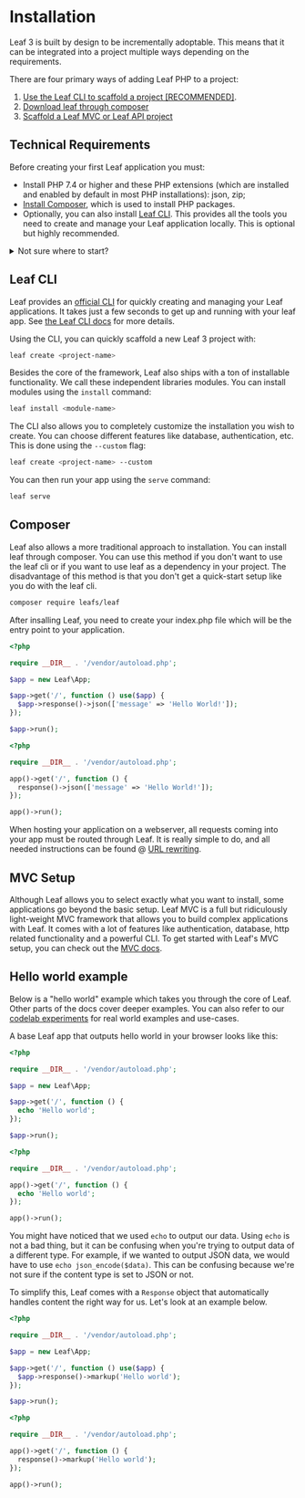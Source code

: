 # Installation

<!-- markdownlint-disable no-inline-html -->

<script setup>
import VideoDocs from '/@theme/components/VideoDocs.vue'
</script>

Leaf 3 is built by design to be incrementally adoptable. This means that it can be integrated into a project multiple ways depending on the requirements.

There are four primary ways of adding Leaf PHP to a project:

1. [Use the Leaf CLI to scaffold a project [RECOMMENDED]](#leaf-cli).
2. [Download leaf through composer](#composer)
3. [Scaffold a Leaf MVC or Leaf API project](#mvc-setup)

## Technical Requirements

Before creating your first Leaf application you must:

- Install PHP 7.4 or higher and these PHP extensions (which are installed and enabled by default in most PHP installations): json, zip;
- [Install Composer](https://getcomposer.org/download/), which is used to install PHP packages.
- Optionally, you can also install [Leaf CLI](/docs/cli/). This provides all the tools you need to create and manage your Leaf application locally. This is optional but highly recommended.

<details>
<summary>Not sure where to start?</summary>

- Laravel released an amazing tool called [Laravel Herd](https://herd.laravel.com/) that provides a quick and easy way to set up a local PHP development environment for Mac. It's a great way to get started with PHP and Leaf.

- On Windows and Mac, you can use [Xampp](https://www.apachefriends.org/), which is a free and open-source cross-platform web server solution stack package developed by Apache Friends, consisting mainly of the Apache HTTP Server, MariaDB database, and interpreters for scripts written in the PHP and Perl programming languages.

</details>

## Leaf CLI

<VideoDocs
  subject="Watch the leaf 3 installation walkthrough"
  description="You can take a look at our leaf cli setup walkthrough on youtube."
  link="https://www.youtube.com/embed/PuOk5xqTIsA"
/>

Leaf provides an [official CLI](https://github.com/leafsphp/cli) for quickly creating and managing your Leaf applications. It takes just a few seconds to get up and running with your leaf app. See [the Leaf CLI docs](/docs/cli/) for more details.

Using the CLI, you can quickly scaffold a new Leaf 3 project with:

```bash
leaf create <project-name>
```

Besides the core of the framework, Leaf also ships with a ton of installable functionality. We call these independent libraries modules. You can install modules using the `install` command:

```bash
leaf install <module-name>
```

The CLI also allows you to completely customize the installation you wish to create. You can choose different features like database, authentication, etc. This is done using the `--custom` flag:

```bash
leaf create <project-name> --custom
```

You can then run your app using the `serve` command:

```bash
leaf serve
```

## Composer

<!-- <VideoDocs
  subject="Watch the composer setup on youtube"
  description="Learn how to set up a leaf app with composer."
  link="https://www.youtube.com/watch?v=t-pNURSTOKw"
/> -->

Leaf also allows a more traditional approach to installation. You can install leaf through composer. You can use this method if you don't want to use the leaf cli or if you want to use leaf as a dependency in your project. The disadvantage of this method is that you don't get a quick-start setup like you do with the leaf cli.

```bash
composer require leafs/leaf
```

After insalling Leaf, you need to create your index.php file which will be the entry point to your application.

<div class="class-mode">

```php
<?php

require __DIR__ . '/vendor/autoload.php';

$app = new Leaf\App;

$app->get('/', function () use($app) {
  $app->response()->json(['message' => 'Hello World!']);
});

$app->run();
```

</div>

<div class="functional-mode">

```php
<?php

require __DIR__ . '/vendor/autoload.php';

app()->get('/', function () {
  response()->json(['message' => 'Hello World!']);
});

app()->run();
```

</div>

When hosting your application on a webserver, all requests coming into your app must be routed through Leaf. It is really simple to do, and all needed instructions can be found @ [URL rewriting](/docs/introduction/url-rewriting.html).

## MVC Setup

Although Leaf allows you to select exactly what you want to install, some applications go beyond the basic setup. Leaf MVC is a full but ridiculously light-weight MVC framework that allows you to build complex applications with Leaf. It comes with a lot of features like authentication, database, http related functionality and a powerful CLI. To get started with Leaf's MVC setup, you can check out the [MVC docs](/docs/mvc/).

## Hello world example

Below is a "hello world" example which takes you through the core of Leaf. Other parts of the docs cover deeper examples. You can also refer to our [codelab experiments](/codelabs/) for real world examples and use-cases.

A base Leaf app that outputs hello world in your browser looks like this:

<div class="class-mode">

```php
<?php

require __DIR__ . '/vendor/autoload.php';

$app = new Leaf\App;

$app->get('/', function () {
  echo 'Hello world';
});

$app->run();
```

</div>

<div class="functional-mode">

```php
<?php

require __DIR__ . '/vendor/autoload.php';

app()->get('/', function () {
  echo 'Hello world';
});

app()->run();
```

</div>

You might have noticed that we used `echo` to output our data. Using `echo` is not a bad thing, but it can be confusing when you're trying to output data of a different type. For example, if we wanted to output JSON data, we would have to use `echo json_encode($data)`. This can be confusing because we're not sure if the content type is set to JSON or not.

To simplify this, Leaf comes with a `Response` object that automatically handles content the right way for us. Let's look at an example below.

<div class="class-mode">

```php
<?php

require __DIR__ . '/vendor/autoload.php';

$app = new Leaf\App;

$app->get('/', function () use($app) {
  $app->response()->markup('Hello world');
});

$app->run();
```

</div>
<div class="functional-mode">

```php
<?php

require __DIR__ . '/vendor/autoload.php';

app()->get('/', function () {
  response()->markup('Hello world');
});

app()->run();
```

</div>
